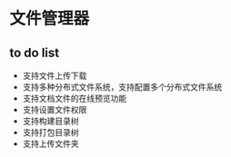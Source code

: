 # 文件管理器

## to do list 

- 支持文件上传下载
- 支持多种分布式文件系统，支持配置多个分布式文件系统
- 支持文档文件的在线预览功能
- 支持设置文件权限
- 支持构建目录树
- 支持打包目录树
- 支持上传文件夹